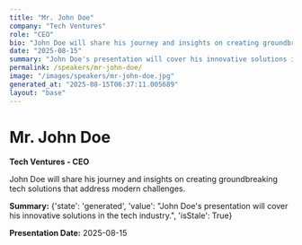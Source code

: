 ```yaml
---
title: "Mr. John Doe"
company: "Tech Ventures"
role: "CEO"
bio: "John Doe will share his journey and insights on creating groundbreaking tech solutions that address modern challenges."
date: "2025-08-15"
summary: "John Doe's presentation will cover his innovative solutions in the tech industry."
permalink: /speakers/mr-john-doe/
image: "/images/speakers/mr-john-doe.jpg"
generated_at: "2025-08-15T06:37:11.005689"
layout: "base"
---
```


# Mr. John Doe

**Tech Ventures - CEO**

John Doe will share his journey and insights on creating groundbreaking tech solutions that address modern challenges.

**Summary:** {'state': 'generated', 'value': "John Doe's presentation will cover his innovative solutions in the tech industry.", 'isStale': True}

**Presentation Date:** 2025-08-15

